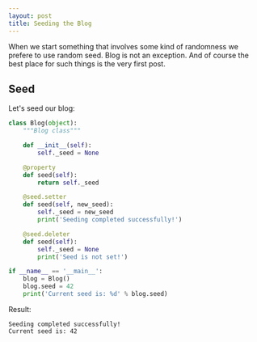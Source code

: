 ```yaml
---
layout: post
title: Seeding the Blog
---
```


When we start something that involves some kind of randomness we prefere to use random seed. Blog is not an exception. And of course the best place for such things is the very first post.

## Seed

Let's seed our blog:

```python
class Blog(object):
    """Blog class"""

    def __init__(self):
        self._seed = None

    @property
    def seed(self):
        return self._seed

    @seed.setter
    def seed(self, new_seed):
        self._seed = new_seed
        print('Seeding completed successfully!')

    @seed.deleter
    def seed(self):
        self._seed = None
        print('Seed is not set!')

if __name__ == '__main__':
    blog = Blog()
    blog.seed = 42
    print('Current seed is: %d' % blog.seed)
```

Result:

```
Seeding completed successfully!
Current seed is: 42
```
